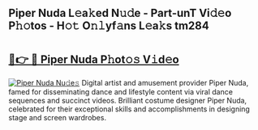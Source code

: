 ## Piper Nuda L𝚎a𝚔ed N𝚞𝚍e - Part-unT Vi𝚍𝚎o P𝚑𝚘tos - H𝚘𝚝 O𝚗𝚕yf𝚊ns L𝚎a𝚔s tm284

# <h2><a href="http://kfanr3.oniu.top/?m=Piper+Nuda">🔗👉 🔴 Piper Nuda P𝚑ot𝚘𝚜 V𝚒d𝚎o</a></h2>

[![Piper Nuda Nu𝚍e𝚜](https://i.imgur.com/0qMVB7G.gif)](http://kfanr3.oniu.top/?m=Piper+Nuda)
Digital artist and amusement provider Piper Nuda, famed for disseminating dance and lifestyle content via viral dance sequences and succinct videos. Brilliant costume designer Piper Nuda, celebrated for their exceptional skills and accomplishments in designing stage and screen wardrobes.  
